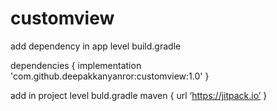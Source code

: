 # customview

add dependency in app level build.gradle


 dependencies {
 implementation 'com.github.deepakkanyanror:customview:1.0'
}
 
 
 add in project level buld.gradle
 maven { url ‘https://jitpack.io’ }
